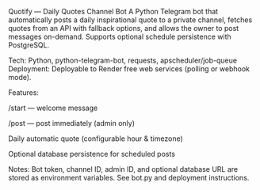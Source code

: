 Quotify — Daily Quotes Channel Bot
A Python Telegram bot that automatically posts a daily inspirational quote to a private channel, fetches quotes from an API with fallback options, and allows the owner to post messages on-demand. Supports optional schedule persistence with PostgreSQL.

Tech: Python, python-telegram-bot, requests, apscheduler/job-queue
Deployment: Deployable to Render free web services (polling or webhook mode).

Features:

/start — welcome message

/post — post immediately (admin only)

Daily automatic quote (configurable hour & timezone)

Optional database persistence for scheduled posts

Notes: Bot token, channel ID, admin ID, and optional database URL are stored as environment variables. See bot.py and deployment instructions.
